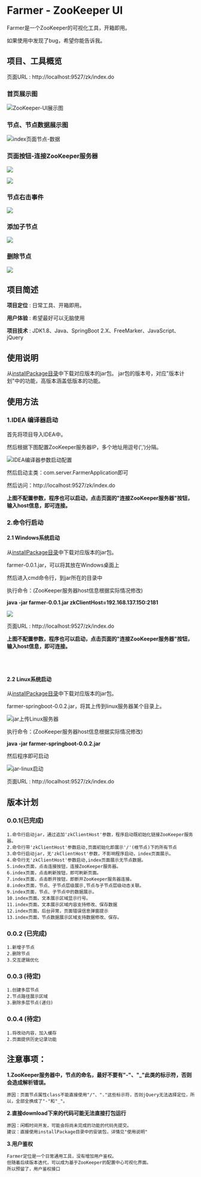# Farmer - ZooKeeper UI
Farmer是一个ZooKeeper的可视化工具，开箱即用。

如果使用中发现了bug，希望你能告诉我。

## 项目、工具概览

页面URL : http://localhost:9527/zk/index.do

### **首页展示图**
![ZooKeeper-UI展示图](image/ZooKeeper-UI展示图.png)

### **节点、节点数据展示图**
![index页面节点-数据](image/index页面节点数据.png)

### **页面按钮-连接ZooKeeper服务器**
![](image/页面连接zk服务器.png)

![](image/页面连接zk服务器成功.png)

### **节点右击事件**
![](image/节点-右击事件.png)

### **添加子节点**
![](image/添加节点.png)

### **删除节点**
![](image/删除节点.png)


## 项目简述
**项目定位** : 日常工具、开箱即用。

**用户体验** : 希望最好可以无脑使用

**项目技术** : JDK1.8、Java、SpringBoot 2.X、FreeMarker、JavaScript、jQuery


## 使用说明
从[installPackage目录](https://github.com/Simba-cheng/Farmer/tree/master/Farmer-SpringBoot/installPackage)中下载对应版本的jar包。
jar包的版本号，对应"版本计划"中的功能，高版本涵盖低版本的功能。


## 使用方法

### **1.IDEA 编译器启动**
首先将项目导入IDEA中。

然后根据下图配置ZooKeeper服务器IP，多个地址用逗号(',')分隔。

![IDEA编译器参数启动配置](image/IDEA编译器参数启动配置.png)

然后启动主类：com.server.FarmerApplication即可

然后访问：http://localhost:9527/zk/index.do

**上图不配置参数，程序也可以启动，点击页面的"连接ZooKeeper服务器"按钮，输入host信息，即可连接。**
<!--![ZooKeeper-UI展示图](image/index页面连接zookeeper服务器.png)-->


### **2.命令行启动**

#### **2.1 Windows系统启动**

从[installPackage目录](https://github.com/Simba-cheng/Farmer/tree/master/Farmer-SpringBoot/installPackage)中下载对应版本的jar包。

farmer-0.0.1.jar，可以将其放在Windows桌面上

然后进入cmd命令行，到jar所在的目录中

执行命令：(ZooKeeper服务器host信息根据实际情况修改)

**java -jar farmer-0.0.1.jar zkClientHost=192.168.137.150:2181**

![](image/命令行带参数启动.png)<br>

页面URL : http://localhost:9527/zk/index.do

**上图不配置参数，程序也可以启动，点击页面的"连接ZooKeeper服务器"按钮，输入host信息，即可连接。**

<br>
<br>

#### **2.2 Linux系统启动**

从[installPackage目录](https://github.com/Simba-cheng/Farmer/tree/master/Farmer-SpringBoot/installPackage)中下载对应版本的jar包。

farmer-springboot-0.0.2.jar，将其上传到linux服务器某个目录上。

![jar上传Linux服务器](image/jar上传linux服务器.png)

执行命令：(ZooKeeper服务器host信息根据实际情况修改)

**java -jar farmer-springboot-0.0.2.jar**

然后程序即可启动

![jar-linux启动](image/jarlinux启动.png)

页面URL : http://localhost:9527/zk/index.do


## 版本计划

### 0.0.1(已完成)

    1.命令行启动jar，通过追加'zkClientHost'参数，程序启动既初始化链接ZooKeeper服务器。
    2.命令行带'zkClientHost'参数启动,页面初始化即展示'/'(根节点)下的所有节点
    3.命令行启动jar，无'zkClientHost'参数，不影响程序启动，index页面展示。
    4.命令行无'zkClientHost'参数启动,index页面展示无节点数据。
    5.index页面，点击连接按钮，连接ZooKeeper服务器。
    6.index页面，点击刷新按钮，即可刷新页面。
    7.index页面，点击断开按钮，即断开ZooKeeper服务器连接。
    8.index页面，节点、子节点层级展示,节点与子节点层级动态关联。
    9.index页面，节点、子节点中的数据展示。
    10.index页面，文本展示区域显示行号。
    11.index页面，文本展示区域内容支持修改、保存数据
    12.index页面，后台异常，页面错误信息弹窗提示
    13.index页面，节点数据展示区域支持数据修改、保存。

### 0.0.2 (已完成)

    1.新增子节点
    2.删除节点
    3.交互逻辑优化

### 0.0.3 (待定)

    1.创建多层节点
    2.节点路径展示区域
    3.删除多层节点(递归)

### 0.0.4 (待定)

    1.将改动内容，加入缓存
    2.页面提供历史记录功能
    

## 注意事项：

**1.ZooKeeper服务器中，节点的命名，最好不要有"-"、"_"此类的标示符，否则会造成解析错误。**

    原因：页面节点属性class不能直接使用"/"、"."这些标示符，否则jQuery无法选择定位，所以，全部全换成了"-"和"_"。
    
**2.直接download下来的代码可能无法直接打包运行**

    原因：闲暇时间开发，可能会将尚未完成的功能的代码先提交。
    建议：直接使用installPackage目录中的安装包，详情见"使用说明"

**3.用户鉴权**

	Farmer定位是一个日常通用工具，没有增加用户鉴权。
	但随着后续版本迭代，可以成为基于ZooKeeper的配置中心可视化界面。
	所以预留了，用户鉴权接口
